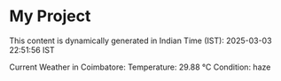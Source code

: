 # My Project

This content is dynamically generated in Indian Time (IST): 2025-03-03 22:51:56 IST


Current Weather in Coimbatore:
Temperature: 29.88 °C
Condition: haze
